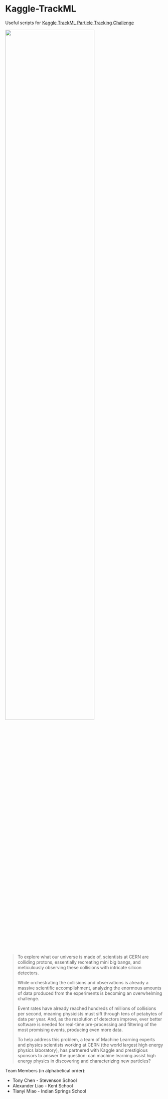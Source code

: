 # Kaggle-TrackML

Useful scripts for [Kaggle TrackML Particle Tracking Challenge](https://www.kaggle.com/c/trackml-particle-identification)

<img src="https://storage.googleapis.com/kaggle-media/competitions/CERN/cern_graphic.png" width="75%">

> To explore what our universe is made of, scientists at CERN are colliding protons, essentially recreating mini big bangs, and meticulously observing these collisions with intricate silicon detectors.
> 
> While orchestrating the collisions and observations is already a massive scientific accomplishment, analyzing the enormous amounts of data produced from the experiments is becoming an overwhelming challenge.
> 
> Event rates have already reached hundreds of millions of collisions per second, meaning physicists must sift through tens of petabytes of data per year. And, as the resolution of detectors improve, ever better software is needed for real-time pre-processing and filtering of the most promising events, producing even more data.
> 
> To help address this problem, a team of Machine Learning experts and physics scientists working at CERN (the world largest high energy physics laboratory), has partnered with Kaggle and prestigious sponsors to answer the question: can machine learning assist high energy physics in discovering and characterizing new particles?



Team Members (in alphabetical order):
- Tony Chen - Stevenson School
- Alexander Liao - Kent School
- Tianyi Miao - Indian Springs School
